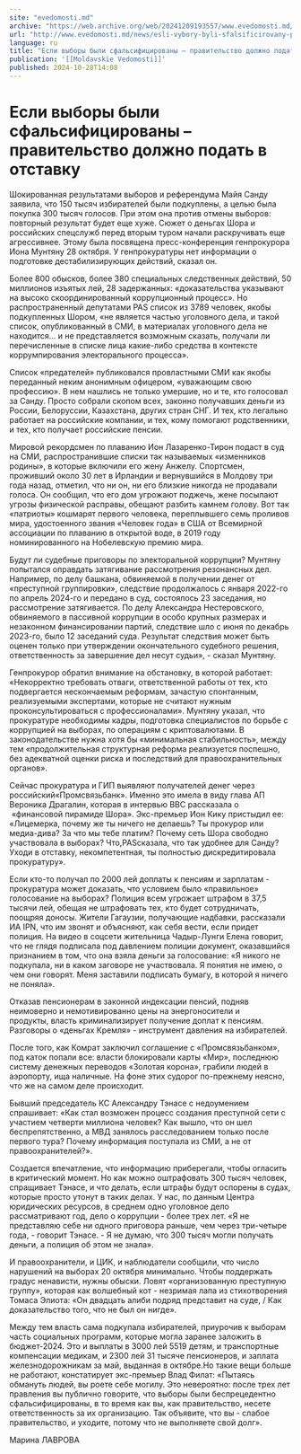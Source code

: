 ```yaml
---
site: "evedomosti.md"
archive: "https://web.archive.org/web/20241209193557/www.evedomosti.md/news/esli-vybory-byli-sfalsificirovany-pravitelstvo-dolzhno-podat"
url: "http://www.evedomosti.md/news/esli-vybory-byli-sfalsificirovany-pravitelstvo-dolzhno-podat"
language: ru
title: "Если выборы были сфальсифицированы – правительство должно подать в отставку"
publication: '[[Moldavskie Vedomosti]]'
published: 2024-10-28T14:08
---
```


# Если выборы были сфальсифицированы – правительство должно подать в отставку

Шокированная результатами выборов и референдума Майя Санду заявила, что 150 тысяч избирателей были подкуплены, а целью была покупка 300 тысяч голосов. При этом она против отмены выборов: повторный результат будет еще хуже. Сюжет о деньгах Шора и российских спецслужб перед вторым туром начали раскручивать еще агрессивнее. Этому была посвящена пресс-конференция генпрокурора Иона Мунтяну 28 октября. У генпрокуратуры нет информации о подготовке дестабилизирующих действий, сказал он.

Более 800 обысков, более 380 специальных следственных действий, 50 миллионов изъятых лей, 28 задержанных: «доказательства указывают на высоко скоординированный коррупционный процесс». Но распространенный депутатами PAS список из 3789 человек, якобы подкупленных Шором, «не является частью уголовного дела, и такой список, опубликованный в СМИ, в материалах уголовного дела не находится... и не представляется возможным сказать, получали ли перечисленные в списке лица какие-либо средства в контексте коррумпирования электорального процесса».

Список «предателей» публиковался провластными СМИ как якобы переданный неким анонимным офицером, «уважающим свою профессию». В нем нашлись не только умершие, но и те, кто голосовал за Санду. Просто собрали скопом всех, законно получавших деньги из России, Белоруссии, Казахстана, других стран СНГ. И тех, кто легально работает на российские компании, и тех, кому помогают родственники, и тех, кто получает российские пенсии.

Мировой рекордсмен по плаванию Ион Лазаренко-Тирон подаст в суд на СМИ, распространившие списки так называемых «изменников родины», в которые включили его жену Анжелу. Спортсмен, проживший около 30 лет в Ирландии и вернувшийся в Молдову три года назад, отметил, что ни он, ни его близкие никогда не продавали голоса. Он сообщил, что его дом угрожают поджечь, жене посылают угрозы физической расправы, обещают разбить камнем голову. Вот так «патриоты» кошмарят первого человека, переплывшего семь проливов мира, удостоенного звания «Человек года» в США от Всемирной ассоциации по плаванию в открытой воде, в 2019 году номинированного на Нобелевскую премию мира.

Будут ли судебные приговоры по электоральной коррупции? Мунтяну попытался оправдать затягивание рассмотрения резонансных дел. Например, по делу башкана, обвиняемой в получении денег от «преступной группировки», следствие продолжалось с января 2022-го по апрель 2024-го и передано в суд, состоялось 23 заседания, но рассмотрение затягивается. По делу Александра Нестеровского, обвиняемого в пассивной коррупции в особо крупных размерах и незаконном финансировании партий, следствие шло с июня по декабрь 2023-го, было 12 заседаний суда. Результат следствия может быть оценен только при утверждении окончательного судебного решения, ответственность за завершение дел несут судьи», - сказал Мунтяну.

Генпрокурор обратил внимание на обстановку, в которой работает: «Некорректно требовать отваги, ответственной работы от тех, кто подвергается нескончаемым реформам, зачастую спонтанным, реализуемыми экспертами, которые не считают нужным проконсультироваться с профессионалами». Мунтяну указал, что прокуратуре необходимы кадры, подготовка специалистов по борьбе с коррупцией на выборах, по операциям с криптовалютами. В законодательстве нужна хотя бы «минимальная стабильность», между тем «продолжительная структурная реформа реализуется поспешно, без адекватной оценки риска и последствий для правоохранительных органов».

Сейчас прокуратура и ГИП выявляют получателей денег через российский«Промсвязьбанк». Именно это имела в виду глава АП Вероника Драгалин, которая в интервью BBC рассказала о  «финансовой пирамиде Шора». Экс-премьер Ион Кику пристыдил ее: «Лицемерка, почему же ты ничего не делаешь? Ты прокурор или медиа-дива? За что мы тебе платим? Почему сеть Шора свободно участвовала в выборах? Что,PASсказала, что так удобнее для Санду? Уходи в отставку, некомпетентная, ты полностью дискредитировала прокуратуру».

Если кто-то получал по 2000 лей доплаты к пенсиям и зарплатам - прокуратура может доказать, что условием было «правильное» голосование на выборах? Полиция всем угрожает штрафом в 37,5 тысячи лей, обещая не штрафовать тех, кто будет сотрудничать, поощряя доносы. Жители Гагаузии, получающие надбавки, рассказали ИА IPN, что им звонят и объясняют, как себя вести, если придет полиция. На видео в соцсети жительница Чадыр-Лунги Елена говорит, что не глядя подписала под давлением полиции документ, оказавшийся признанием в том, что она взяла деньги за голосование: «Я никого не подкупала, ни в каком заговоре не участвовала. Я понятия не имею, о чем они говорят. Меня заставили подписать бумагу, в которой я ничего не поняла».

Отказав пенсионерам в законной индексации пенсий, подняв неимоверно и немотивированно цены на энергоносители и продукты, власть криминализирует получение доплат к пенсиям. Разговоры о «деньгах Кремля» - инструмент давления на избирателей.

После того, как Комрат заключил соглашение с «Промсвязьбанком», под каток попали все: власти блокировали карты «Мир», последнюю систему денежных переводов «Золотая корона», грабили людей в аэропорту, ища наличные. На фоне этих судорог по-прежнему неясно, что же на самом деле происходит.

Бывший председатель КС Александру Тэнасе с недоумением спрашивает: «Как стал возможен процесс создания преступной сети с участием четверти миллиона человек? Как вышло, что он шел беспрепятственно, а МВД занялось расследованием только после первого тура? Почему информация поступала из СМИ, а не от правоохранителей?».

Создается впечатление, что информацию приберегали, чтобы огласить в критический момент. Но как можно оштрафовать 300 тысяч человек, спращивает Тэнасе, и что делать, если штрафы будут оспорены в судах, которые просто утонут в таких делах. У нас, по данным Центра юридических ресурсов, в среднем одно уголовное дело рассматривают год, дело о коррупции - более трех лет. «Я не представляю себе ни одного приговора раньше, чем через три-четыре года, - говорит Тэнасе. - Я не думаю, что 300 тысяч могли получать деньги, а полиция об этом не знала».

И правоохранители, и ЦИК, и наблюдатели сообщили, что число нарушений на выборах 20 октября минимально. Чтобы поддержать градус ненависти, нужны обыски. Ловят «организованную преступную группу», которая как волшебный кот - незримая лапа из стихотворения Томаса Элиота: «Он двадцать алиби подpяд пpедставит на сyде, / Как доказательство того, что не был он нигде».

Между тем власть сама подкупала избирателей, приурочив к выборам часть социальных программ, которые могла заранее заложить в бюджет-2024. Это и выплаты в 3000 лей 5519 детям, и транспортные компенсации медикам, и 2300 лей 31 тысяче пенсионеров, и заплата железнодорожникам за май, выданная в октябре.Но такие вещи больше не работают, констатирует экс-премьер Влад Филат: «Пытаясь обмануть людей, вы роете себе могилу. Это невероятно: после трех лет правления вы публично говорите, что выборы были беспрецедентно сфальсифицированы, в то время как вы, как правительство, несете ответственность за их организацию. Так объявите, что вы - слабое правительство, и уходите, потому что не выполняете свой долг».

Марина ЛАВРОВА